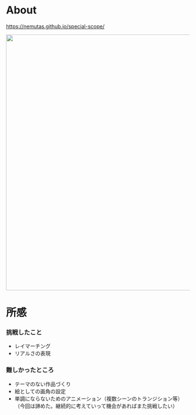 # About

https://nemutas.github.io/special-scope/

<img src='https://github.com/nemutas/special-scope/assets/46724121/1deabe41-6b94-4681-8fc9-ab7dfe61f351' alt='' width='700' />

# 所感

### 挑戦したこと

- レイマーチング
- リアルさの表現

### 難しかったところ

- テーマのない作品づくり
- 絵としての画角の設定
- 単調にならないためのアニメーション（複数シーンのトランジション等）（今回は諦めた。継続的に考えていって機会があればまた挑戦したい）
